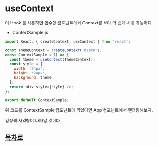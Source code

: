 # useContext

이 Hook 을 사용하면 함수형 컴포넌트에서 Context를 보다 더 쉽게 사용 가능하다.

* ContextSample.js

```javascript
import React, { createContext, useContext } from 'react';

const ThemeContext = createContext('black');
const ContextSample = () => {
  const theme = useContext(ThemeContext);
  const style = {
    width: '24px',
    height: '24px',
    background: theme
  };
  return <div style={style} />;
};

export default ContextSample;
```

위 코드를 ContextSample 컴포넌트에 적었다면 App 컴포넌트에서 렌더링해보자.

검정색 사각형이 나타날 것이다.

## [목차로](Contents.md)
